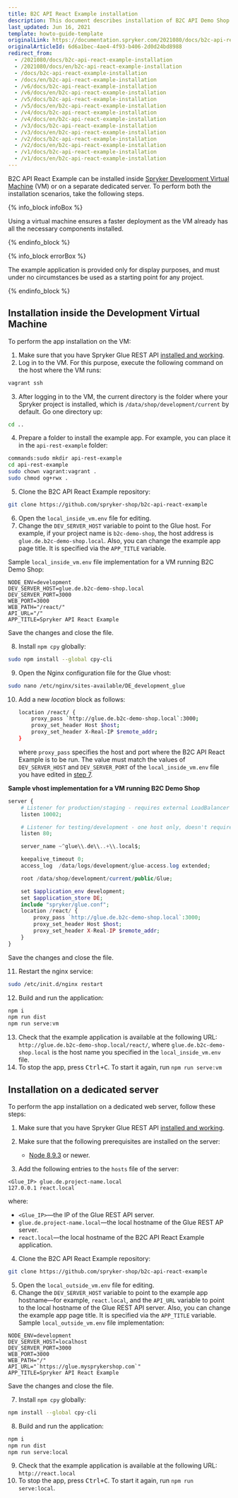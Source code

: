 ```yaml
---
title: B2C API React Example installation
description: This document describes installation of B2C API Demo Shop to experience the use of Spryker Glue REST API.
last_updated: Jun 16, 2021
template: howto-guide-template
originalLink: https://documentation.spryker.com/2021080/docs/b2c-api-react-example-installation
originalArticleId: 6d6a1bec-4ae4-4f93-b406-2d0d24bd8988
redirect_from:
  - /2021080/docs/b2c-api-react-example-installation
  - /2021080/docs/en/b2c-api-react-example-installation
  - /docs/b2c-api-react-example-installation
  - /docs/en/b2c-api-react-example-installation
  - /v6/docs/b2c-api-react-example-installation
  - /v6/docs/en/b2c-api-react-example-installation
  - /v5/docs/b2c-api-react-example-installation
  - /v5/docs/en/b2c-api-react-example-installation
  - /v4/docs/b2c-api-react-example-installation
  - /v4/docs/en/b2c-api-react-example-installation
  - /v3/docs/b2c-api-react-example-installation
  - /v3/docs/en/b2c-api-react-example-installation
  - /v2/docs/b2c-api-react-example-installation
  - /v2/docs/en/b2c-api-react-example-installation
  - /v1/docs/b2c-api-react-example-installation
  - /v1/docs/en/b2c-api-react-example-installation
---
```


B2C API React Example can be installed inside [Spryker Development Virtual Machine](/docs/scos/dev/sdk/development-virtual-machine-docker-containers-and-console.html) (VM) or on a separate dedicated server. To perform both the installation scenarios, take the following steps.

{% info_block infoBox %}

Using a virtual machine ensures a faster deployment as the VM already has all the necessary components installed.

{% endinfo_block %}

{% info_block errorBox %}

The example application is provided only for display purposes, and must under no circumstances be used as a starting point for any project.

{% endinfo_block %}

## Installation inside the Development Virtual Machine

To perform the app installation on the VM:

1. Make sure that you have Spryker Glue REST API [installed and working](/docs/scos/dev/feature-integration-guides/{{site.version}}/glue-api/glue-api-installation-and-configuration.html).
2. Log in to the VM. For this purpose, execute the following command on the host where the VM runs:

```bash
vagrant ssh
```

3. After logging in to the VM, the current directory is the folder where your Spryker project is installed, which is `/data/shop/development/current` by default. Go one directory up:

```bash
cd ..
```

4. Prepare a folder to install the example app. For example, you can place it in the `api-rest-example` folder:

```bash
commands:sudo mkdir api-rest-example
cd api-rest-example
sudo chown vagrant:vagrant .
sudo chmod og+rwx .
```

5. Clone the B2C API React Example repository:

```bash
git clone https://github.com/spryker-shop/b2c-api-react-example
```

6. Open the `local_inside_vm.env` file for editing.
7. <a name="step7"></a> Change the `DEV_SERVER_HOST` variable to point to the Glue host. For example, if your project name is `b2c-demo-shop`, the host address is `glue.de.b2c-demo-shop.local`. Also, you can change the example app page title. It is specified via the `APP_TITLE` variable.

Sample `local_inside_vm.env` file implementation for a VM running B2C Demo Shop:

```
NODE_ENV=development
DEV_SERVER_HOST=glue.de.b2c-demo-shop.local
DEV_SERVER_PORT=3000
WEB_PORT=3000
WEB_PATH="/react/"
API_URL="/"
APP_TITLE=Spryker API React Example
```

Save the changes and close the file.

8. Install `npm cpy` globally:

```bash
sudo npm install --global cpy-cli
```

9. Open the Nginx configuration file for the Glue vhost:

```bash
sudo nano /etc/nginx/sites-available/DE_development_glue
```

10. Add a new *location* block as follows:

    ```bash
    location /react/ {
        proxy_pass `http://glue.de.b2c-demo-shop.local`:3000;
        proxy_set_header Host $host;
        proxy_set_header X-Real-IP $remote_addr;
    }
    ```

    where `proxy_pass` specifies the host and port where the B2C API React Example is to be run. The value must match the values of `DEV_SERVER_HOST` and `DEV_SERVER_PORT` of the `local_inside_vm.env` file you have edited in <a href="#step7">step 7</a>.

**Sample vhost implementation for a VM running B2C Demo Shop**

```php
server {
    # Listener for production/staging - requires external LoadBalancer directi$
    listen 10002;

    # Listener for testing/development - one host only, doesn't require extern$
    listen 80;

    server_name ~^glue\\.de\\..+\\.local$;

    keepalive_timeout 0;
    access_log  /data/logs/development/glue-access.log extended;

    root /data/shop/development/current/public/Glue;

    set $application_env development;
    set $application_store DE;
    include "spryker/glue.conf";
    location /react/ {
        proxy_pass `http://glue.de.b2c-demo-shop.local`:3000;
        proxy_set_header Host $host;
        proxy_set_header X-Real-IP $remote_addr;
    }
}
```

Save the changes and close the file.

11.  Restart the nginx service:

```bash
sudo /etc/init.d/nginx restart
```

12. Build and run the application:

```bash
npm i
npm run dist
npm run serve:vm
```

13. Check that the example application is available at the following URL: `http://glue.de.b2c-demo-shop.local/react/`, where `glue.de.b2c-demo-shop.local` is the host name you specified in the `local_inside_vm.env` file.
14. To stop the app, press <kbd>Ctrl+C</kbd>. To start it again, run `npm run serve:vm`

## Installation on a dedicated server

To perform the app installation on a dedicated web server, follow these steps:

1. Make sure that you have Spryker Glue REST API [installed and working](/docs/scos/dev/feature-integration-guides/{{site.version}}/glue-api/glue-api-installation-and-configuration.html).

2. Make sure that the following prerequisites are installed on the server:
    * [Node 8.9.3](https://nodejs.org/en/) or newer.

3. Add the following entries to the `hosts` file of the server:

```text
<Glue_IP> glue.de.project-name.local
127.0.0.1 react.local
```

where:

* `<Glue_IP>`—the IP of the Glue REST API server.
* `glue.de.project-name.local`—the local hostname of the Glue REST AP server.
* `react.local`—the local hostname of the B2C API React Example application.

4. Clone the B2C API React Example repository:

```bash
git clone https://github.com/spryker-shop/b2c-api-react-example
```

5. Open the `local_outside_vm.env` file for editing.
6. Change the `DEV_SERVER_HOST` variable to point to the example app hostname—for example, `react.local`, and the `API_URL` variable to point to the local hostname of the Glue REST API server. Also, you can change the example app page title. It is specified via the `APP_TITLE` variable.
Sample `local_outside_vm.env` file implementation:

```
NODE_ENV=development
DEV_SERVER_HOST=localhost
DEV_SERVER_PORT=3000
WEB_PORT=3000
WEB_PATH="/"
API_URL="`https://glue.mysprykershop.com`"
APP_TITLE=Spryker API React Example
```

Save the changes and close the file.

7. Install `npm cpy` globally:

```bash
npm install --global cpy-cli
```

8. Build and run the application:

```bash
npm i
npm run dist
npm run serve:local
```

9. Check that the example application is available at the following URL: `http://react.local`
10. To stop the app, press <kbd>Ctrl+C</kbd>. To start it again, run `npm run serve:local`.
